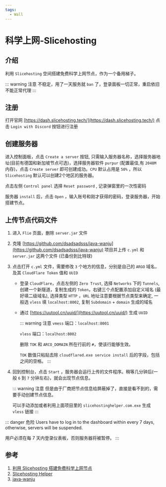```yaml
---
tags:
  - Wall
---
```

# 科学上网-Slicehosting

## 介绍
利用 `Slicehosting` 空间搭建免费科学上网节点，作为一个备用梯子。

::: warning 注意
不稳定，用了一天服务就 `ban` 了，登录面板一切正常，重启依旧不能正常代理
:::

## 注册
打开官网 [https://dash.slicehosting.tech/](https://dash.slicehosting.tech/) 点击 `Login with Discord` 按钮进行注册

## 创建服务器
进入控制面板，点击 `Create a server` 按钮, 只需输入服务器名称，选择服务器地址(目前有德国和新加坡节点可选)，选择服务器软件 `purpur` (配置最佳,有 `2048M` 内存)，点击 `Create server` 即可创建成功。`CPU` 默认占用是 `50%` ，所以 `Slicehosting` 默认可以创建2个地区的服务器。

点击左侧 `Control panel` 选择 `Reset password` , 记录弹窗里的一次性密码

服务器 `install` 后，点击 `Open` ，输入账号和刚才获得的密码，登录服务器，开始搭建节点。

## 上传节点代码文件

1. 进入 `Flie` 页面，删除 `server.jar` 文件

1. 克隆 [https://github.com/dsadsadsss/java-wanju](https://github.com/dsadsadsss/java-wanju) 项目并上传 `c.yml` 和 `server.jar` 这两个文件 (已备份到比特球)

1. 点击打开 `c.yml` 文件，需要修改 `3` 个地方的信息，分别是自己的 `ARGO` 域名，及其 `CloudFlare Token` 值和 `UUID`

    * 登录 `CloudFlare`，点击左侧的 `Zero Trust`, 选择 `Networks` 下的 `Tunnels`, 创建一个新隧道，复制生成的 `Token`，右键三个点配置添加自定义域名 (最好填二级域名), 选择类型 `HTTP` ，`URL` 地址注意要根据节点类型来确定, 一般选 `vless` 填 `localhost:8002`, 复制 `Subdomain`  + `domain` 生成的域名

    * 通过 [https://uutool.cn/uuid/](https://uutool.cn/uuid/) 生成 `UUID`

      ::: warning 注意
      `vmess` 端口：`localhost:8001`

      `vless` 端口：`localhost:8002`

      删除 `TOK` 和 `ARCO_DOMAIN` 所在行前的 `#`，使该行能够生效。

      `TOK` 数值只粘贴去除 `cloudflared.exe service install` 后的字段，包括之间的空格。
      :::

1. 回到控制台，点击 `Start` ，服务器会运行上传的文件程序。稍等几分钟后(一般 `6` 到 `7` 分钟左右)，就会出现节点信息。

      ::: warning 注意
      但是由于厂商把节点信息给屏蔽掉了，直接是看不到的，需要手动创建节点信息。

      可以手动添加或者利用上面项目里的 `slicehostinghelper.com.exe` 生成 `vless` 链接
      :::

::: danger 危险
Users have to log in to the dashboard within every 7 days, otherwise, servers will be suspended.

用户必须在每 7 天内登录仪表板，否则服务器将被暂停。
:::

## 参考
1. [利用 Slicehosting 搭建免费科学上网节点](https://www.5iehome.cc/archives/using-slicehosting-to-build-free-node.html)
1. [Slicehosting Helper](https://github.com/shiteThings/slicehosting)
1. [java-wanju](https://github.com/dsadsadsss/java-wanju)
